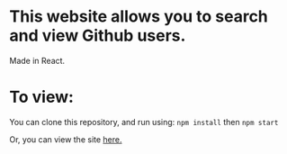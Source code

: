 # This website allows you to search and view Github users.
Made in React.


# To view:
You can clone this repository, and run using:
`npm install` then
`npm start`

Or, you can view the site [here.](https://philipshasha.github.io/GithubUserSearch/)
